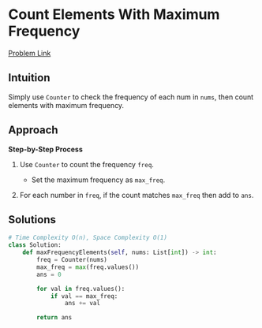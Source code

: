 **Count Elements With Maximum Frequency**
=
[Problem Link](https://leetcode.com/problems/count-elements-with-maximum-frequency/description)

## Intuition
Simply use `Counter` to check the frequency of each num in `nums`, then count elements with maximum frequency.

## Approach
**Step-by-Step Process**

1. Use `Counter` to count the frequency `freq`.
    - Set the maximum frequency as `max_freq`.
  
2. For each number in `freq`, if the count matches `max_freq` then add to `ans`.

## Solutions
```python
# Time Complexity O(n), Space Complexity O(1)
class Solution:
    def maxFrequencyElements(self, nums: List[int]) -> int:
        freq = Counter(nums)
        max_freq = max(freq.values())
        ans = 0

        for val in freq.values():
            if val == max_freq:
                ans += val

        return ans
